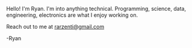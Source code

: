 Hello!
I'm Ryan. I'm into anything technical.
Programming, science, data, engineering, electronics are what I enjoy working on. 

Reach out to me at rarzenti@gmail.com

-Ryan
